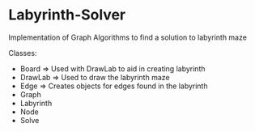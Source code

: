 # Labyrinth-Solver
Implementation of Graph Algorithms to find a solution to labyrinth maze

Classes:
- Board => Used with DrawLab to aid in creating labyrinth
- DrawLab => Used to draw the labyrinth maze
- Edge => Creates objects for edges found in the labyrinth
- Graph
- Labyrinth
- Node
- Solve

